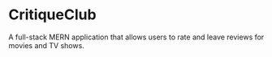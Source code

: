 # CritiqueClub
A full-stack MERN application that allows users to rate and leave reviews for movies and TV shows.
